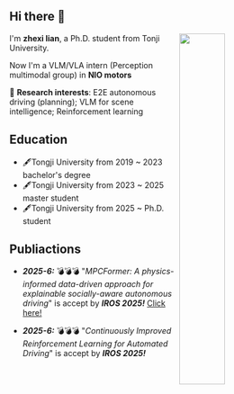 ## Hi there 👋

<!--
**zhexilian/zhexilian** is a ✨ _special_ ✨ repository because its `README.md` (this file) appears on your GitHub profile.

Here are some ideas to get you started:

- 🔭 I’m currently working on ...
- 🌱 I’m currently learning ...
- 👯 I’m looking to collaborate on ...
- 🤔 I’m looking for help with ...
- 💬 Ask me about ...
- 📫 How to reach me: ...
- 😄 Pronouns: ...
- ⚡ Fun fact: ...
-->
<picture>
    <source media="(prefers-color-scheme: dark)" srcset="https://github-readme-stats-ouuan.vercel.app/api?username=zhexilian&theme=dark&show_icons=true">
    <img align="right" width="40%" src="https://github-readme-stats-ouuan.vercel.app/api?username=zhexilian&show_icons=true">
</picture>  

I'm **zhexi lian**, a Ph.D. student from Tonji University.  

Now I'm a VLM/VLA intern (Perception multimodal group) in **NIO motors**  

🤔 **Research interests**: E2E autonomous driving (planning); VLM for scene intelligence; Reinforcement learning

## Education  
- 🖋️Tongji University from 2019 ~ 2023 bachelor's degree
- 🖋️Tongji University from 2023 ~ 2025 master student
- 🖋️Tongji University from 2025 ~  Ph.D. student

## Publiactions
- ***2025-6:*** :bomb::bomb::bomb: "*MPCFormer: A physics-informed data-driven approach for explainable socially-aware autonomous driving*" is accept by ***IROS 2025!*** [Click here!](https://github.com/zhexilian/zhexilian/issues/3)

- ***2025-6:*** :bomb::bomb::bomb: "*Continuously Improved Reinforcement Learning for Automated Driving*" is accept by ***IROS 2025!***
